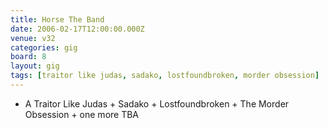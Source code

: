 ```yaml
---
title: Horse The Band
date: 2006-02-17T12:00:00.000Z
venue: v32
categories: gig
board: 8
layout: gig
tags: [traitor like judas, sadako, lostfoundbroken, morder obsession]
---
```

+ A Traitor Like Judas + Sadako + Lostfoundbroken + The Morder Obsession + one more TBA
